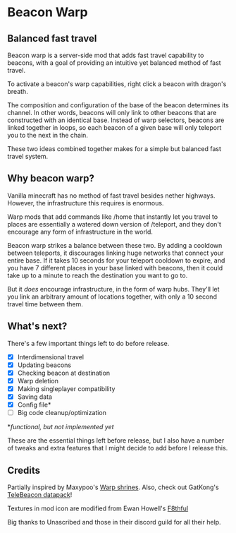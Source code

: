 # Beacon Warp

## Balanced fast travel

Beacon warp is a server-side mod that adds fast travel capability to beacons, with a goal of providing an intuitive yet balanced method of fast travel.

To activate a beacon's warp capabilities, right click a beacon with dragon's breath.

The composition and configuration of the base of the beacon determines its channel. In other words, beacons will only link to other beacons that are constructed with an identical base.
Instead of warp selectors, beacons are linked together in loops, so each beacon of a given base will only teleport you to the next in the chain.

These two ideas combined together makes for a simple but balanced fast travel system.

## Why beacon warp?

Vanilla minecraft has no method of fast travel besides nether highways. However, the infrastructure this requires is enormous.

Warp mods that add commands like /home that instantly let you travel to places are essentially a watered down version of /teleport, and they don't encourage any form of infrastructure in the world.

Beacon warp strikes a balance between these two.
By adding a cooldown between teleports, it discourages linking huge networks that connect your entire base. If it takes 10 seconds for your teleport cooldown to expire, and you have 7 different places in your base linked with beacons, then it could take up to a minute to reach the destination you want to go to. 

But it *does* encourage infrastructure, in the form of warp hubs. They'll let you link an arbitrary amount of locations together, with only a 10 second travel time between them.

## What's next?

There's a few important things left to do before release.

- [x] Interdimensional travel
- [x] Updating beacons
- [x] Checking beacon at destination
- [x] Warp deletion
- [x] Making singleplayer compatibility
- [x] Saving data
- [x] Config file*
- [ ] Big code cleanup/optimization

**functional, but not implemented yet*

These are the essential things left before release, but I also have a number of tweaks and extra features that I might decide to add before I release this.

## Credits
Partially inspired by Maxypoo's [Warp shrines](https://www.planetminecraft.com/data-pack/warp-shrines-teleport-between-locations/).
Also, check out GatKong's [TeleBeacon datapack](https://www.planetminecraft.com/data-pack/telebeacon/)!

Textures in mod icon are modified from Ewan Howell's [F8thful](https://www.ewanhowell.com/?pack=f8thful)

Big thanks to Unascribed and those in their discord guild for all their help.
